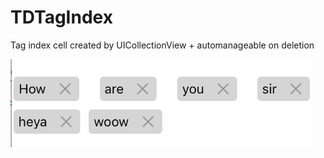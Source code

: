 # TDTagIndex
Tag index cell created by UICollectionView + automanageable on deletion

![alt tag](https://github.com/thedahiyaboy/TDTagIndex/blob/master/Screen%20Shot%202017-02-17%20at%2012.06.25%20PM.png)
